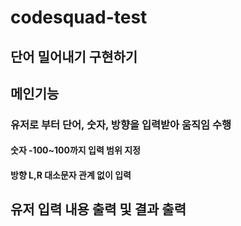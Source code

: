 # codesquad-test

## 단어 밀어내기 구현하기

## 메인기능 
### 유저로 부터 단어, 숫자, 방향을 입력받아 움직임 수행
#### 숫자 -100~100까지 입력 범위 지정
#### 방향 L,R 대소문자 관계 없이 입력 

## 유저 입력 내용 출력 및 결과 출력